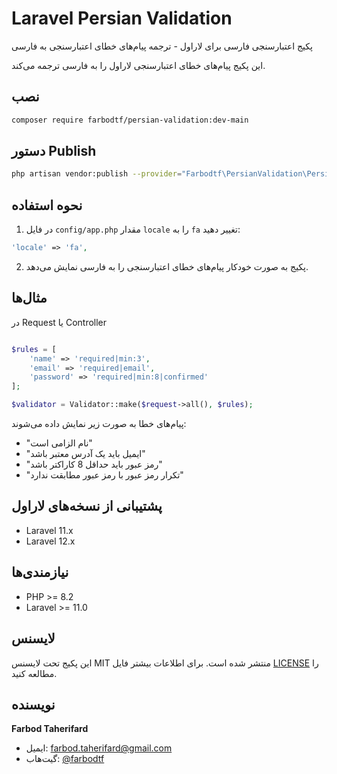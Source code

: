 # Laravel Persian Validation

پکیج اعتبارسنجی فارسی برای لاراول - ترجمه پیام‌های خطای اعتبارسنجی به فارسی


این پکیج پیام‌های خطای اعتبارسنجی لاراول را به فارسی ترجمه می‌کند.

## نصب

```bash
composer require farbodtf/persian-validation:dev-main
```
## دستور Publish


```bash
php artisan vendor:publish --provider="Farbodtf\PersianValidation\PersianValidationServiceProvider"
```
## نحوه استفاده

1. در فایل `config/app.php` مقدار `locale` را به `fa` تغییر دهید:

```php
'locale' => 'fa',
```

2. پکیج به صورت خودکار پیام‌های خطای اعتبارسنجی را به فارسی نمایش می‌دهد.

## مثال‌ها
در Request یا Controller

```php

$rules = [
    'name' => 'required|min:3',
    'email' => 'required|email',
    'password' => 'required|min:8|confirmed'
];

$validator = Validator::make($request->all(), $rules);
```

پیام‌های خطا به صورت زیر نمایش داده می‌شوند:
- "نام الزامی است"
- "ایمیل باید یک آدرس معتبر باشد"
- "رمز عبور باید حداقل 8 کاراکتر باشد"
- "تکرار رمز عبور با رمز عبور مطابقت ندارد"

## پشتیبانی از نسخه‌های لاراول

- Laravel 11.x
- Laravel 12.x

## نیازمندی‌ها

- PHP >= 8.2
- Laravel >= 11.0

## لایسنس

این پکیج تحت لایسنس MIT منتشر شده است. برای اطلاعات بیشتر فایل [LICENSE](LICENSE) را مطالعه کنید.


## نویسنده

**Farbod Taherifard**
- ایمیل: farbod.taherifard@gmail.com
- گیت‌هاب: [@farbodtf](https://github.com/farbodtf)
